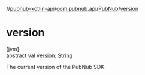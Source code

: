 //[pubnub-kotlin-api](../../../index.md)/[com.pubnub.api](../index.md)/[PubNub](index.md)/[version](version.md)

# version

[jvm]\
abstract val [version](version.md): [String](https://kotlinlang.org/api/latest/jvm/stdlib/kotlin/-string/index.html)

The current version of the PubNub SDK.
